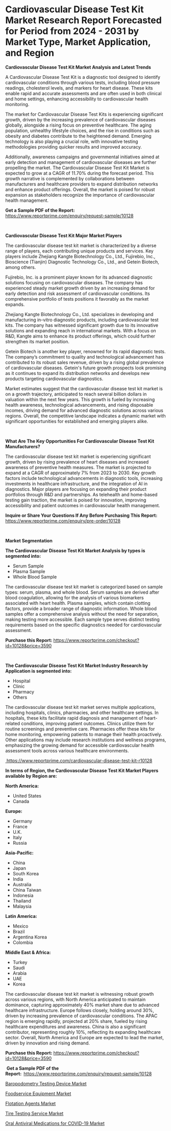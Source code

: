<p><h1>Cardiovascular Disease Test Kit Market Research Report Forecasted for Period from 2024 -  2031 by Market Type, Market Application, and Region</h1></p><p><strong>Cardiovascular Disease Test Kit Market Analysis and Latest Trends</strong></p>
<p><p>A Cardiovascular Disease Test Kit is a diagnostic tool designed to identify cardiovascular conditions through various tests, including blood pressure readings, cholesterol levels, and markers for heart disease. These kits enable rapid and accurate assessments and are often used in both clinical and home settings, enhancing accessibility to cardiovascular health monitoring.</p><p>The market for Cardiovascular Disease Test Kits is experiencing significant growth, driven by the increasing prevalence of cardiovascular diseases globally, alongside a rising focus on preventive healthcare. The aging population, unhealthy lifestyle choices, and the rise in conditions such as obesity and diabetes contribute to the heightened demand. Emerging technology is also playing a crucial role, with innovative testing methodologies providing quicker results and improved accuracy.</p><p>Additionally, awareness campaigns and governmental initiatives aimed at early detection and management of cardiovascular diseases are further propelling the market. The Cardiovascular Disease Test Kit Market is expected to grow at a CAGR of 11.70% during the forecast period. This growth narrative is complemented by collaborations between manufacturers and healthcare providers to expand distribution networks and enhance product offerings. Overall, the market is poised for robust expansion as stakeholders recognize the importance of cardiovascular health management.</p></p>
<p><strong>Get a Sample PDF of the Report:&nbsp;</strong> <a href="https://www.reportprime.com/enquiry/request-sample/10128?utm_campaign=1097&utm_medium=2&utm_source=Github&utm_content=ia&utm_term=28112024&utm_id=cardiovascular-disease-test-kit">https://www.reportprime.com/enquiry/request-sample/10128</a></p>
<p>&nbsp;</p>
<p><strong>Cardiovascular Disease Test Kit Major Market Players</strong></p>
<p><p>The cardiovascular disease test kit market is characterized by a diverse range of players, each contributing unique products and services. Key players include Zhejiang Kangte Biotechnology Co., Ltd., Fujirebio, Inc., Bioscience (Tianjin) Diagnostic Technology Co., Ltd., and Getein Biotech, among others.</p><p>Fujirebio, Inc. is a prominent player known for its advanced diagnostic solutions focusing on cardiovascular diseases. The company has experienced steady market growth driven by an increasing demand for early detection and risk assessment of cardiovascular conditions. Its comprehensive portfolio of tests positions it favorably as the market expands.</p><p>Zhejiang Kangte Biotechnology Co., Ltd. specializes in developing and manufacturing in-vitro diagnostic products, including cardiovascular test kits. The company has witnessed significant growth due to its innovative solutions and expanding reach in international markets. With a focus on R&D, Kangte aims to enhance its product offerings, which could further strengthen its market position.</p><p>Getein Biotech is another key player, renowned for its rapid diagnostic tests. The company’s commitment to quality and technological advancement has contributed to its robust sales revenue, driven by a rising global prevalence of cardiovascular diseases. Getein's future growth prospects look promising as it continues to expand its distribution networks and develops new products targeting cardiovascular diagnostics.</p><p>Market estimates suggest that the cardiovascular disease test kit market is on a growth trajectory, anticipated to reach several billion dollars in valuation within the next few years. This growth is fueled by increasing health awareness, technological advancements, and rising disposable incomes, driving demand for advanced diagnostic solutions across various regions. Overall, the competitive landscape indicates a dynamic market with significant opportunities for established and emerging players alike.</p></p>
<p>&nbsp;</p>
<p><strong>What Are The Key Opportunities For Cardiovascular Disease Test Kit Manufacturers?</strong></p>
<p><p>The cardiovascular disease test kit market is experiencing significant growth, driven by rising prevalence of heart diseases and increased awareness of preventive health measures. The market is projected to expand at a CAGR of approximately 7% from 2023 to 2030. Key growth factors include technological advancements in diagnostic tools, increasing investments in healthcare infrastructure, and the integration of AI in diagnostics. Major players are focusing on expanding their product portfolios through R&D and partnerships. As telehealth and home-based testing gain traction, the market is poised for innovation, improving accessibility and patient outcomes in cardiovascular health management.</p></p>
<p><strong>Inquire or Share Your Questions If Any Before Purchasing This Report:</strong> <a href="https://www.reportprime.com/enquiry/pre-order/10128?utm_campaign=1097&utm_medium=2&utm_source=Github&utm_content=ia&utm_term=28112024&utm_id=cardiovascular-disease-test-kit">https://www.reportprime.com/enquiry/pre-order/10128</a></p>
<p>&nbsp;</p>
<p><strong>Market Segmentation</strong></p>
<p><strong>The Cardiovascular Disease Test Kit Market Analysis by types is segmented into:</strong></p>
<p><ul><li>Serum Sample</li><li>Plasma Sample</li><li>Whole Blood Sample</li></ul></p>
<p><p>The cardiovascular disease test kit market is categorized based on sample types: serum, plasma, and whole blood. Serum samples are derived after blood coagulation, allowing for the analysis of various biomarkers associated with heart health. Plasma samples, which contain clotting factors, provide a broader range of diagnostic information. Whole blood samples offer a comprehensive analysis without the need for separation, making testing more accessible. Each sample type serves distinct testing requirements based on the specific diagnostics needed for cardiovascular assessment.</p></p>
<p><strong>Purchase this Report:&nbsp;</strong><a href="https://www.reportprime.com/checkout?id=10128&price=3590&utm_campaign=1097&utm_medium=2&utm_source=Github&utm_content=ia&utm_term=28112024&utm_id=cardiovascular-disease-test-kit">https://www.reportprime.com/checkout?id=10128&price=3590</a></p>
<p>&nbsp;</p>
<p><strong>The Cardiovascular Disease Test Kit Market Industry Research by Application is segmented into:</strong></p>
<p><ul><li>Hospital</li><li>Clinic</li><li>Pharmacy</li><li>Others</li></ul></p>
<p><p>The cardiovascular disease test kit market serves multiple applications, including hospitals, clinics, pharmacies, and other healthcare settings. In hospitals, these kits facilitate rapid diagnosis and management of heart-related conditions, improving patient outcomes. Clinics utilize them for routine screenings and preventive care. Pharmacies offer these kits for home monitoring, empowering patients to manage their health proactively. Other applications may include research institutions and wellness programs, emphasizing the growing demand for accessible cardiovascular health assessment tools across various healthcare environments.</p></p>
<p><a href="https://www.reportprime.com/cardiovascular-disease-test-kit-r10128?utm_campaign=1097&utm_medium=2&utm_source=Github&utm_content=ia&utm_term=28112024&utm_id=cardiovascular-disease-test-kit">&nbsp;https://www.reportprime.com/cardiovascular-disease-test-kit-r10128</a></p>
<p><strong>In terms of Region, the Cardiovascular Disease Test Kit Market Players available by Region are:</strong></p>
<p>
    <p> <strong> North America: </strong>
        <ul>
            <li>United States</li>
            <li>Canada</li>
        </ul>
        </p> 
    <p> <strong> Europe: </strong>
        <ul>
            <li>Germany</li>
            <li>France</li>
            <li>U.K.</li>
            <li>Italy</li>
            <li>Russia</li>
        </ul>
        </p> 
    <p> <strong> Asia-Pacific: </strong>
        <ul>
            <li>China</li>
            <li>Japan</li>
            <li>South Korea</li>
            <li>India</li>
            <li>Australia</li>
            <li>China Taiwan</li>
            <li>Indonesia</li>
            <li>Thailand</li>
            <li>Malaysia</li>
        </ul>
        </p> 
    <p> <strong> Latin America: </strong>
        <ul>
            <li>Mexico</li>
            <li>Brazil</li>
            <li>Argentina Korea</li>
            <li>Colombia</li>
        </ul>
        </p> 
    <p> <strong> Middle East & Africa: </strong>
        <ul>
            <li>Turkey</li>
            <li>Saudi</li>
            <li>Arabia</li>
            <li>UAE</li>
            <li>Korea</li>
        </ul>
    </p>
    </p>
<p><p>The cardiovascular disease test kit market is witnessing robust growth across various regions, with North America anticipated to maintain dominance, capturing approximately 40% market share due to advanced healthcare infrastructure. Europe follows closely, holding around 30%, driven by increasing prevalence of cardiovascular conditions. The APAC region is emerging rapidly, projected at 20% share, fueled by rising healthcare expenditures and awareness. China is also a significant contributor, representing roughly 10%, reflecting its expanding healthcare sector. Overall, North America and Europe are expected to lead the market, driven by innovation and rising demand.</p></p>
<p><strong>Purchase this Report: </strong><a href="https://www.reportprime.com/checkout?id=10128&price=3590&utm_campaign=1097&utm_medium=2&utm_source=Github&utm_content=ia&utm_term=28112024&utm_id=cardiovascular-disease-test-kit">https://www.reportprime.com/checkout?id=10128&price=3590</a></p>
<p>&nbsp;<strong>Get a Sample PDF of the Report:&nbsp;&nbsp;</strong><a href="https://www.reportprime.com/enquiry/request-sample/10128?utm_campaign=1097&utm_medium=2&utm_source=Github&utm_content=ia&utm_term=28112024&utm_id=cardiovascular-disease-test-kit">https://www.reportprime.com/enquiry/request-sample/10128</a></p>
<p><strong></strong></p>
<p><p><a href="https://github.com/kimberjam0i/Market-Research-Report-List-1/blob/main/baropodometry-testing-device-market.md?utm_campaign=1097&utm_medium=2&utm_source=Github&utm_content=ia&utm_term=28112024&utm_id=cardiovascular-disease-test-kit">Baropodometry Testing Device Market</a></p><p><a href="https://www.linkedin.com/pulse/foodservice-equipment-market-outlook-forecast-from-2024-lpz2e?utm_campaign=1097&utm_medium=2&utm_source=Github&utm_content=ia&utm_term=28112024&utm_id=cardiovascular-disease-test-kit">Foodservice Equipment Market</a></p><p><a href="https://www.linkedin.com/pulse/flotation-agents-market-penetration-strategies-untapped-rplre?utm_campaign=1097&utm_medium=2&utm_source=Github&utm_content=ia&utm_term=28112024&utm_id=cardiovascular-disease-test-kit">Flotation Agents Market</a></p><p><a href="https://issuu.com/reportprime-2/docs/tire-testing-service-market-size-20_8b350968724224?utm_campaign=1097&utm_medium=2&utm_source=Github&utm_content=ia&utm_term=28112024&utm_id=cardiovascular-disease-test-kit">Tire Testing Service Market</a></p><p><a href="https://issuu.com/reportprime-2/docs/oral-antiviral-medications-for-covi_c53a901d2ff2fa?utm_campaign=1097&utm_medium=2&utm_source=Github&utm_content=ia&utm_term=28112024&utm_id=cardiovascular-disease-test-kit">Oral Antiviral Medications for COVID-19 Market</a></p></p>